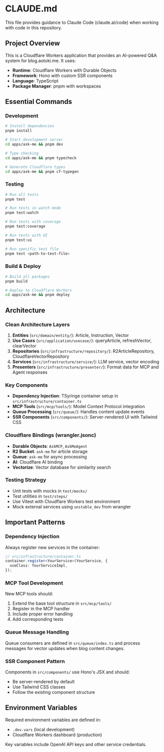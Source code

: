 # CLAUDE.md

This file provides guidance to Claude Code (claude.ai/code) when working with code in this repository.

## Project Overview

This is a Cloudflare Workers application that provides an AI-powered Q&A system for blog.aotoki.me. It uses:
- **Runtime**: Cloudflare Workers with Durable Objects
- **Framework**: Hono with custom SSR components
- **Language**: TypeScript
- **Package Manager**: pnpm with workspaces

## Essential Commands

### Development
```bash
# Install dependencies
pnpm install

# Start development server
cd apps/ask-me && pnpm dev

# Type checking
cd apps/ask-me && pnpm typecheck

# Generate Cloudflare types
cd apps/ask-me && pnpm cf-typegen
```

### Testing
```bash
# Run all tests
pnpm test

# Run tests in watch mode
pnpm test:watch

# Run tests with coverage
pnpm test:coverage

# Run tests with UI
pnpm test:ui

# Run specific test file
pnpm test <path-to-test-file>
```

### Build & Deploy
```bash
# Build all packages
pnpm build

# Deploy to Cloudflare Workers
cd apps/ask-me && pnpm deploy
```

## Architecture

### Clean Architecture Layers
1. **Entities** (`src/domain/entity/`): Article, Instruction, Vector
2. **Use Cases** (`src/application/usecase/`): queryArticle, refreshVector, clearVector
3. **Repositories** (`src/infrastructure/repository/`): R2ArticleRepository, CloudflareVectorRepository
4. **Services** (`src/infrastructure/service/`): LLM service, vector encoding
5. **Presenters** (`src/infrastructure/presenter/`): Format data for MCP and Agent responses

### Key Components
- **Dependency Injection**: TSyringe container setup in `src/infrastructure/container.ts`
- **MCP Tools** (`src/mcp/tools/`): Model Context Protocol integration
- **Queue Processing** (`src/queue/`): Handles content update events
- **SSR Components** (`src/components/`): Server-rendered UI with Tailwind CSS

### Cloudflare Bindings (wrangler.jsonc)
- **Durable Objects**: `AskMCP`, `AskMeAgent`
- **R2 Bucket**: `ask-me` for article storage
- **Queue**: `ask-me` for async processing
- **AI**: Cloudflare AI binding
- **Vectorize**: Vector database for similarity search

### Testing Strategy
- Unit tests with mocks in `test/mocks/`
- Test utilities in `test/steps/`
- Use Vitest with Cloudflare Workers test environment
- Mock external services using `unstable_dev` from wrangler

## Important Patterns

### Dependency Injection
Always register new services in the container:
```typescript
// src/infrastructure/container.ts
container.register<YourService>(YourService, {
  useClass: YourServiceImpl,
});
```

### MCP Tool Development
New MCP tools should:
1. Extend the base tool structure in `src/mcp/tools/`
2. Register in the MCP handler
3. Include proper error handling
4. Add corresponding tests

### Queue Message Handling
Queue consumers are defined in `src/queue/index.ts` and process messages for vector updates when blog content changes.

### SSR Component Pattern
Components in `src/components/` use Hono's JSX and should:
- Be server-rendered by default
- Use Tailwind CSS classes
- Follow the existing component structure

## Environment Variables
Required environment variables are defined in:
- `.dev.vars` (local development)
- Cloudflare Workers dashboard (production)

Key variables include OpenAI API keys and other service credentials.